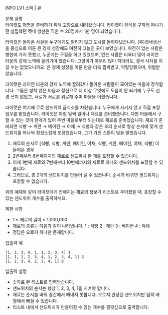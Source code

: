 INFO
LV1
스택 | 큐

문제 설명 <br />
라이캣도 혁명을 준비하기 위해 고향으로 내려왔습니다. 라이캣이 원석을 구하러 떠나기 전 설립했던 캣네 생선은 직원 수 20명에서 1만 명이 되었습니다.

라이캣은 돌아온 사실을 누구에게도 알리지 않고 도시를 돌아다녔습니다. (주)캣네생선을 중심으로 이룬 큰 경제 성장에도 여전히 그늘진 곳이 보였습니다. 여전히 없는 사람은 병원에 가지 못했고, 누군가는 구걸을 하고 있었으며, 없는 사람은 더욱더 많이 라이언 타운의 강제 노역에 끌려가야 했습니다. 고양이가 아무리 많다 하더라도, 결국 사자를 이길 수는 없었으니까요. 큰 경제 성장을 이룬 만큼 더욱 핍박받고, 약탈당했으며, 위협받았습니다.

라이캣은 라이언 타운의 강제 노역에 끌려갔다 돌아온 사람들이 모여있는 마을에 정착합니다. 그들은 성치 않은 마음과 정신으로 더 이상 무엇에도 도움이 안 되기에 누구도 신경 쓰지 않았고, 서로가 서로를 위로해 주며 마을을 이뤘습니다.

라이캣은 여기에 무료 샌드위치 급식소를 차렸습니다. 누구에게 시키지 않고 직접 포장 업무를 맡았습니다. 라이캣은 아침 일찍 일어나 재료를 준비했습니다. 다만 마을에서 구할 수 있는 것이 한계가 있어 주변 마을로부터 되는대로 재료를 준비했습니다. 재료가 준비되면 식빵 → 계란 → 베이컨 → 야채 → 식빵과 같은 조리 순서로 항상 순서에 맞게 샌드위치를 하나씩 정성스럽게 포장했습니다. 그가 가진 스톤이 빛을 발했습니다.

1. 재료의 순서로 [식빵, 식빵, 계란, 베이컨, 야채, 식빵, 계란, 베이컨, 야채, 식빵] 이 들어온 경우
2. 2번째부터 6번째까지의 재료로 샌드위치 한 개를 포장할 수 있습니다.
3. 이제 1번째 재료와 7번째부터 10번째까지의 재료로 하나의 샌드위치를 포장할 수 있습니다.
4. 그러므로, 총 2개의 샌드위치를 만들어 낼 수 있습니다. 순서가 바뀌면 샌드위치는 포장할 수 없습니다.

위의 예제와 같이 라이캣에게 전해지는 재료의 정보가 리스트로 주어졌을 때, 포장할 수 있는 샌드위치 개수를 출력하세요.

제한 사항 <br />

- 1 ≤ 재료의 길이 ≤ 1,000,000
- 재료의 종류는 다음과 같이 나타냅니다.
  1 : 식빵
  2 : 계란
  3 : 베이컨
  4 : 야채
- 정답은 오로지 하나만 존재합니다.

입출력 예 <br />

```
[1, 2, 3, 4, 1, 1, 2, 3, 4] 1
[1, 1, 1, 2, 3, 4, 1, 2, 3, 4, 1] 2
[1, 2, 3, 4, 2, 3, 4, 1] 0
```

입출력 설명 <br />

- 숫자로 된 리스트를 입력받습니다.
- 샌드위치의 순서는 항상 1, 2, 3, 4, 1을 지켜야 합니다.
- 재료는 순서를 바꿔 중간에서 빼내지 못합니다. 오로지 완성된 샌드위치만 입력 배열에서 빠질 수 있습니다.
- 리스트 내에서 샌드위치가 만들어질 수 있는 개수를 결괏값으로 출력합니다.
